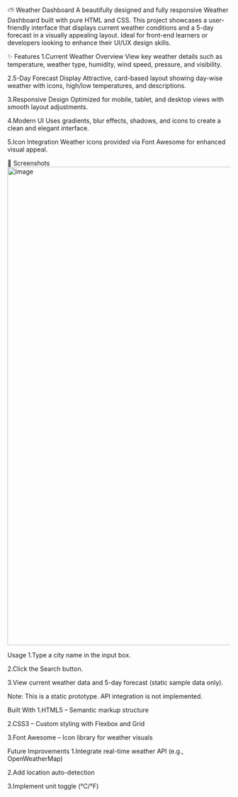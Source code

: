 ⛅ Weather Dashboard
A beautifully designed and fully responsive Weather Dashboard built with pure HTML and CSS. This project showcases a user-friendly interface that displays current weather conditions and a 5-day forecast in a visually appealing layout. Ideal for front-end learners or developers looking to enhance their UI/UX design skills.

✨ Features
1.Current Weather Overview
View key weather details such as temperature, weather type, humidity, wind speed, pressure, and visibility.

2.5-Day Forecast Display
Attractive, card-based layout showing day-wise weather with icons, high/low temperatures, and  descriptions.

3.Responsive Design
Optimized for mobile, tablet, and desktop views with smooth layout adjustments.

4.Modern UI
Uses gradients, blur effects, shadows, and icons to create a clean and elegant interface.

5.Icon Integration
Weather icons provided via Font Awesome for enhanced visual appeal.

📸 Screenshots
<img width="1920" height="1080" alt="image" src="https://github.com/user-attachments/assets/4d3239b1-7d6b-452d-b254-850da2153bd5" />

Usage
1.Type a city name in the input box.

2.Click the Search button.

3.View current weather data and 5-day forecast (static sample data only).

Note: This is a static prototype. API integration is not implemented.

Built With
1.HTML5 – Semantic markup structure

2.CSS3 – Custom styling with Flexbox and Grid

3.Font Awesome – Icon library for weather visuals

Future Improvements
1.Integrate real-time weather API (e.g., OpenWeatherMap)

2.Add location auto-detection

3.Implement unit toggle (°C/°F)

